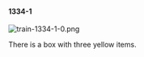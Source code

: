 #### 1334-1
![train-1334-1-0.png](https://github.com/lil-lab/nlvr/raw/master/nlvr/train/images/44/train-1334-1-0.png "train-1334-1-0.png")

There is a box with three yellow items.